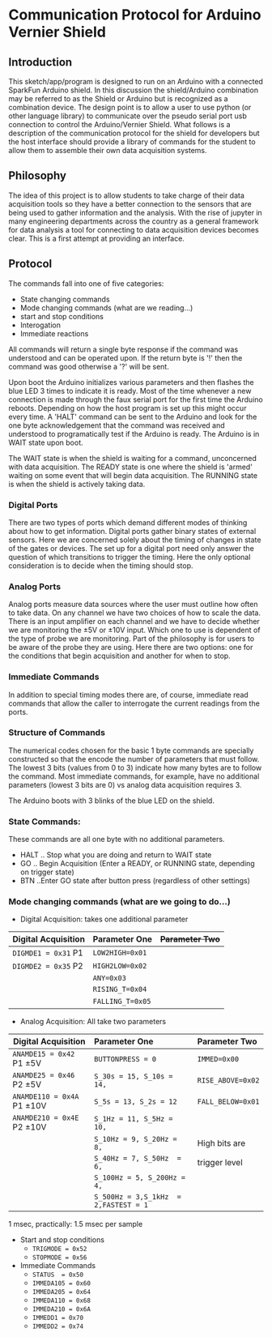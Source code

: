 # Communication Protocol for Arduino Vernier Shield

## Introduction

This sketch/app/program is designed to run on an Arduino with a connected SparkFun Arduino shield.  In this discussion the shield/Arduino combination may be referred to as the Shield or Arduino but is recognized as a combination device. The design point is to allow a user to use python (or other language library) to communicate over the pseudo serial port usb connection to control the Arduino/Vernier Shield.  What follows is a description of the communication protocol for the shield for developers but the host interface should provide a library of commands for the student to allow them to assemble their own data acquisition systems.

## Philosophy
The idea of this project is to allow students to take charge of their data acquisition tools so they have a better connection to the sensors that are being used to gather information and the analysis. With the rise of jupyter in many engineering departments across the country as a general framework for data analysis a tool for connecting to data acquisition devices becomes clear.  This is a first attempt at providing an interface.

## Protocol
The commands fall into one of five categories:

* State changing commands
* Mode changing commands (what are we reading...)
* start and stop conditions
* Interogation
* Immediate reactions

All commands will return a single byte response if the command was understood and can be operated upon. If the return byte is '!' then the command was good otherwise a '?' will be sent.

Upon boot the Arduino initializes various parameters and then flashes the blue LED 3 times to indicate it is ready. Most of the time whenever a new connection is made through the faux serial port for the first time the Arduino reboots.  Depending on how the host program is set up this might occur every time.  A 'HALT' command can be sent to the Arduino and look for the one byte acknowledgement that the command was received and understood to programatically test if the Arduino is ready.  The Arduino is in WAIT state upon boot.

The WAIT state is when the shield is waiting for a command, unconcerned with data acquisition. The READY state is one where the shield is 'armed' waiting on some event that will begin data acquisition. The RUNNING state is when the shield is actively taking data.

### Digital Ports
There are two types of ports which demand different modes of thinking about how to get information. Digital ports gather binary states of external sensors. Here we are concerned solely about the timing of changes in state of the gates or devices.  The set up for a digital port need only answer the question of which transitions to trigger the timing. Here the only optional consideration is to decide when the timing should stop.

### Analog Ports
Analog ports measure data sources where the user must outline how often to take data. On any channel we have two choices of how to scale the data. There is an input amplifier on each channel and we have to decide whether we are monitoring the &plusmn;5V or &plusmn;10V input. Which one to use is dependent of the type of probe we are monitoring. Part of the philosophy is for users to be aware of the probe they are using. Here there are two options: one for the conditions that begin acquisition and another for when to stop.

### Immediate Commands
In addition to special timing modes there are, of course, immediate read commands that allow the caller to interrogate the current readings from the ports.

### Structure of Commands
The numerical codes chosen for the basic 1 byte commands are specially constructed so that the encode the number of parameters that must follow.  The lowest 3 bits (values from 0 to 3) indicate how many bytes are to follow the command. Most immediate commands, for example, have no additional parameters (lowest 3 bits are 0) vs analog data acquisition requires 3.

The Arduino boots with 3 blinks of the blue LED on the shield.

### State Commands:
These commands are all one byte with no additional parameters.
* HALT  .. Stop what you are doing and return to WAIT state
* GO  .. Begin Acquisition (Enter a READY, or RUNNING state, depending on trigger state)
* BTN  ..Enter GO state after button press (regardless of other settings)

### Mode changing commands (what are we going to do...)
* Digital Acquisition: takes one additional parameter

| Digital Acquisition       | Parameter One  | ~~Parameter Two~~ |
|---------------------------|:---------------|:--------------|
| `DIGMDE1 = 0x31` P1   |`LOW2HIGH=0x01` |       |
| `DIGMDE2 = 0x35` P2   |`HIGH2LOW=0x02` |  |
|                           |`ANY=0x03`      |  |
|                           |`RISING_T=0x04` |  |
|                           |`FALLING_T=0x05`| &shy; |

* Analog Acquisition: All take two parameters

| Digital Acquisition       | Parameter One  | Parameter Two |
|---------------------------|:---------------|:--------------|
| `ANAMDE15 = 0x42` P1 &plusmn;5V |`BUTTONPRESS = 0`| `IMMED=0x00` |
| `ANAMDE25 = 0x46` P2 &plusmn;5V |`S_30s = 15, S_10s = 14,`|`RISE_ABOVE=0x02`|
| `ANAMDE110 = 0x4A` P1 &plusmn;10V |`S_5s = 13, S_2s = 12`|`FALL_BELOW=0x01`|
| `ANAMDE210 = 0x4E` P2 &plusmn;10V |`S_1Hz = 11, S_5Hz = 10,`|  |
|                           |`S_10Hz = 9, S_20Hz = 8,`|High bits are|
|                           |`S_40Hz = 7, S_50Hz  = 6,`|trigger level|
|                           |`S_100Hz = 5, S_200Hz = 4,`||
|                           |`S_500Hz = 3,S_1kHz  = 2,FASTEST = 1`|&shy;|
  1 msec, practically: 1.5 msec per sample

* Start and stop conditions
  * `TRIGMODE = 0x52`
  * `STOPMODE = 0x56`
* Immediate Commands
  * `STATUS  = 0x50`
  * `IMMEDA105 = 0x60`
  * `IMMEDA205 = 0x64`
  * `IMMEDA110 = 0x68`
  * `IMMEDA210 = 0x6A`
  * `IMMEDD1 = 0x70`
  * `IMMEDD2 = 0x74`
